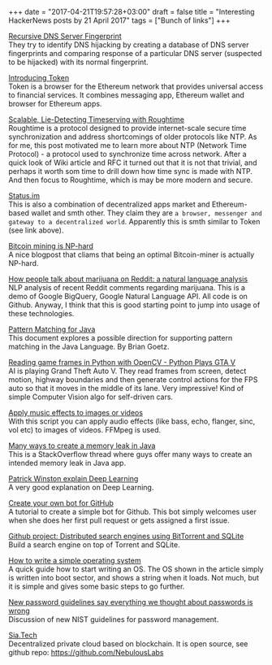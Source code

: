 +++
date = "2017-04-21T19:57:28+03:00"
draft = false
title = "Interesting HackerNews posts by 21 April 2017"
tags = ["Bunch of links"]
+++

[Recursive DNS Server Fingerprint](https://recdnsfp.github.io/)     
They try to identify DNS hijacking by creating a database of DNS server fingerprints and comparing response of a particular DNS server (suspected to be hijacked) with its normal fingerprint.

[Introducing Token](https://blog.tokenbrowser.com/introducing-token-2f2ceeab6d4c)     
Token is a browser for the Ethereum network that provides universal access to financial services. It combines messaging app, Ethereum wallet and browser for Ethereum apps.

[Scalable, Lie-Detecting Timeserving with Roughtime](https://int08h.com/post/to-catch-a-lying-timeserver/)     
Roughtime is a protocol designed to provide internet-scale secure time synchronization and address shortcomings of older protocols like NTP.
As for me, this post motivated me to learn more about NTP (Network Time Protocol) - a protocol used to synchronize time across network. After a quick look of Wiki article and RFC 
it turned out that it is not that trivial, and perhaps it worth som time to drill down how time sync is made with NTP. And then focus to Roughtime, which is may be more modern and secure. 

[Status.im](https://status.im)      
This is also a combination of decentralized apps market and Ethereum-based wallet and smth other. They claim they are `a browser, messenger and gateway to a decentralized world`.
Apparently this is smth similar to Token (see link above).

[Bitcoin mining is NP-hard](https://freedom-to-tinker.com/2014/10/27/bitcoin-mining-is-np-hard/)     
A nice blogpost that cliams that being an optimal Bitcoin-miner is actually NP-hard. 

[How people talk about marijuana on Reddit: a natural language analysis](https://hackernoon.com/how-people-talk-about-marijuana-on-reddit-a-natural-language-analysis-a8d595882a7a)       
NLP analysis of recent Reddit comments regarding marijuana. This is a demo of Google BigQuery, Google Natural Language API. All code is on Github. 
Anyway, I think that this is good starting point to jump into usage of these technologies. 

[Pattern Matching for Java](http://cr.openjdk.java.net/~briangoetz/amber/pattern-match.html)    
This document explores a possible direction for supporting pattern matching in the Java Language. By Brian Goetz.

[Reading game frames in Python with OpenCV - Python Plays GTA V](https://pythonprogramming.net/game-frames-open-cv-python-plays-gta-v/)     
AI is playing Grand Theft Auto V. They read frames from screen, detect motion, highway boundaries and then generate control actions for the FPS auto so that it moves in the middle of its lane. 
Very impressive! Kind of simple Computer Vision algo for self-driven cars. 

[Apply music effects to images or videos](https://github.com/robertfoss/audio_shop/)     
With this script you can apply audio effects (like bass, echo, flanger, sinc, vol etc) to images of videos. FFMpeg is used. 

[Many ways to create a memory leak in Java](http://stackoverflow.com/questions/6470651/creating-a-memory-leak-with-java)     
This is a StackOverflow thread where guys offer many ways to create an intended memory leak in Java app. 

[Patrick Winston explain Deep Learning](http://rodneybrooks.com/patrick-winston-explains-deep-learning/)     
A very good explanation on Deep Learning. 

[Create your own bot for GitHub](https://chatbotslife.com/create-your-own-bot-for-github-part-3-84ffa675234c)      
A tutorial to create a simple bot for Github. This bot simply welcomes user when she does her first pull request or gets assigned a first issue. 

[Github project: Distributed search engines using BitTorrent and SQLite](https://github.com/lmatteis/torrent-peek)     
Build a search engine on top of Torrent and SQLite. 

[How to write a simple operating system](http://mikeos.sourceforge.net/write-your-own-os.html)    
A quick guide how to start writing an OS. The OS shown in the article simply is written into boot sector, and shows a string when it loads. 
Not much, but it is simple and gives some basic steps to go further.

[New password guidelines say everything we thought about passwords is wrong](https://venturebeat.com/2017/04/18/new-password-guidelines-say-everything-we-thought-about-passwords-is-wrong/)     
Discussion of new NIST guidelines for password management. 

[Sia.Tech](https://sia.tech/)     
Decentralized private cloud based on blockchain. It is open source, see github repo: https://github.com/NebulousLabs



 

















  

 
 

